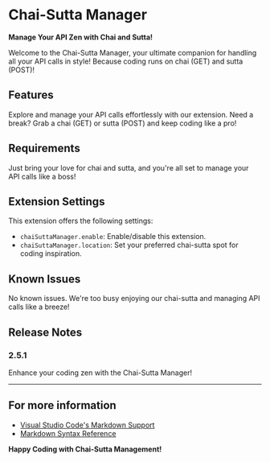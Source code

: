 # Chai-Sutta Manager
**Manage Your API Zen with Chai and Sutta!**

Welcome to the Chai-Sutta Manager, your ultimate companion for handling all your API calls in style! Because coding runs on chai (GET) and sutta (POST)!

## Features

Explore and manage your API calls effortlessly with our extension. Need a break? Grab a chai (GET) or sutta (POST) and keep coding like a pro!

## Requirements

Just bring your love for chai and sutta, and you're all set to manage your API calls like a boss!

## Extension Settings

This extension offers the following settings:

* `chaiSuttaManager.enable`: Enable/disable this extension.
* `chaiSuttaManager.location`: Set your preferred chai-sutta spot for coding inspiration.

## Known Issues

No known issues. We're too busy enjoying our chai-sutta and managing API calls like a breeze!

## Release Notes

### 2.5.1

Enhance your coding zen with the Chai-Sutta Manager!

---
## For more information

* [Visual Studio Code's Markdown Support](http://code.visualstudio.com/docs/languages/markdown)
* [Markdown Syntax Reference](https://help.github.com/articles/markdown-basics/)

**Happy Coding with Chai-Sutta Management!**